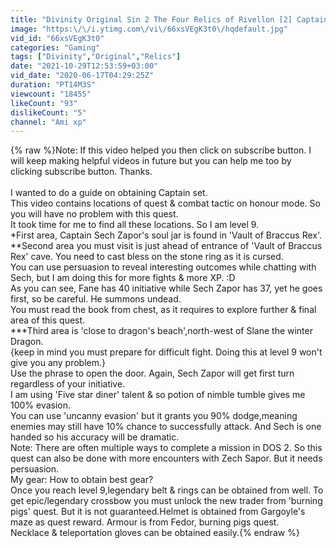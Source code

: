```yaml
---
title: "Divinity Original Sin 2 The Four Relics of Rivellon [2] Captain Sech Zapor's set {Honour mode}"
image: "https:\/\/i.ytimg.com\/vi\/66xsVEgK3t0\/hqdefault.jpg"
vid_id: "66xsVEgK3t0"
categories: "Gaming"
tags: ["Divinity","Original","Relics"]
date: "2021-10-29T12:53:59+03:00"
vid_date: "2020-06-17T04:29:25Z"
duration: "PT14M3S"
viewcount: "18455"
likeCount: "93"
dislikeCount: "5"
channel: "Ami xp"
---
```

{% raw %}Note: If this video helped you then click on subscribe button. I will keep making helpful videos in future but you can help me too by clicking subscribe button. Thanks.<br /><br />I wanted to do a guide on obtaining Captain set.<br />This video contains locations of quest &amp; combat tactic on honour mode. So you will have no problem with this quest.<br />It took time for me to find all these locations. So I am level 9.<br />*First area, Captain Sech Zapor's soul jar is found in 'Vault of Braccus Rex'.<br />**Second area you must visit is just ahead of entrance of 'Vault of Braccus Rex' cave. You need to cast bless on the stone ring as it is cursed.<br />You can use persuasion to reveal interesting outcomes while chatting with Sech, but I am doing this for more fights &amp; more XP. :D<br />As you can see, Fane has 40 initiative while Sech Zapor has 37, yet he goes first, so be careful. He summons undead.<br />You must read the book from chest, as it requires to explore further &amp; final area of this quest.<br />***Third area is 'close to dragon's beach',north-west of Slane the winter Dragon.<br />{keep in mind you must prepare for difficult fight. Doing this at level 9 won't give you any problem.}<br />Use the phrase to open the door. Again, Sech Zapor will get first turn regardless of your initiative.<br />I am using 'Five star diner' talent &amp; so potion of nimble tumble gives me 100% evasion.<br />You can use 'uncanny evasion' but it grants you 90% dodge,meaning enemies may still have 10% chance to successfully attack. And Sech is one handed so his accuracy will be dramatic.<br />Note: There are often multiple ways to complete a mission in DOS 2. So this quest can also be done with more encounters with Zech Sapor. But it needs persuasion.<br />My gear: How to obtain best gear? <br />Once you reach level 9,legendary belt &amp; rings can be obtained from well. To get epic/legendary crossbow you must unlock the new trader from 'burning pigs' quest. But it is not guaranteed.Helmet is obtained from Gargoyle's maze as quest reward.  Armour is from Fedor, burning pigs quest.<br />Necklace &amp; teleportation gloves can be obtained easily.{% endraw %}
